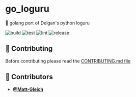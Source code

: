 <!-- DO NOT REMOVE - contributor_list:data:start:["Matt-Gleich"]:end -->

# go_loguru

🌲 golang port of Delgan's python loguru

![build](https://github.com/Matt-Gleich/go_loguru/workflows/build/badge.svg)
![test](https://github.com/Matt-Gleich/go_loguru/workflows/test/badge.svg)
![lint](https://github.com/Matt-Gleich/go_loguru/workflows/lint/badge.svg)
![release](https://github.com/Matt-Gleich/go_loguru/workflows/release/badge.svg)

## 🙌 Contributing

Before contributing please read the [CONTRIBUTING.md file](https://github.com/Matt-Gleich/go_loguru/CONTRIBUTING.md)

<!-- DO NOT REMOVE - contributor_list:start -->

## 👥 Contributors

- **[@Matt-Gleich](https://github.com/Matt-Gleich)**

<!-- DO NOT REMOVE - contributor_list:end -->
